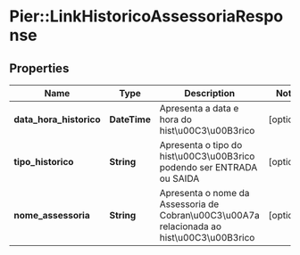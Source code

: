 # Pier::LinkHistoricoAssessoriaResponse

## Properties
Name | Type | Description | Notes
------------ | ------------- | ------------- | -------------
**data_hora_historico** | **DateTime** | Apresenta a data e hora do hist\u00C3\u00B3rico | [optional] 
**tipo_historico** | **String** | Apresenta o tipo do hist\u00C3\u00B3rico podendo ser ENTRADA ou SAIDA | [optional] 
**nome_assessoria** | **String** | Apresenta o nome da Assessoria de Cobran\u00C3\u00A7a relacionada ao hist\u00C3\u00B3rico | [optional] 



